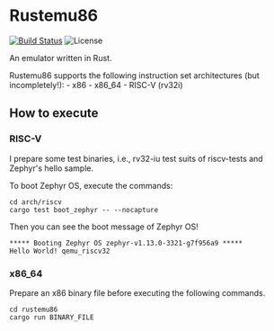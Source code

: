 # Rustemu86

[![Build Status](https://travis-ci.org/tomoyuki-nakabayashi/Rustemu86.svg?branch=master)](https://travis-ci.org/tomoyuki-nakabayashi/Rustemu86)
![License](https://img.shields.io/badge/License-Apache%202.0-blue.svg)

An emulator written in Rust.

Rustemu86 supports the following instruction set architectures (but incompletely!):
    - x86
    - x86_64
    - RISC-V (rv32i)

## How to execute

### RISC-V

I prepare some test binaries, i.e., rv32-iu test suits of riscv-tests and Zephyr's hello sample.

To boot Zephyr OS, execute the commands:

```
cd arch/riscv
cargo test boot_zephyr -- --nocapture
```

Then you can see the boot message of Zephyr OS!

```
***** Booting Zephyr OS zephyr-v1.13.0-3321-g7f956a9 *****
Hello World! qemu_riscv32
```

### x86_64

Prepare an x86 binary file before executing the following commands.

```
cd rustemu86
cargo run BINARY_FILE
```
